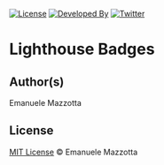 [![License](http://img.shields.io/:license-mit-blue.svg?style=flat)](http://doge.mit-license.org) 
[![Developed By](https://img.shields.io/badge/developed%20with%20♥%20by-Emanuele-red.svg?style=flat)](https://emanuelemazzotta.com/) 
[![Twitter](https://img.shields.io/badge/Twitter-emazzotta-yellow.svg?style=flat)](https://twitter.com/emazzotta)

# Lighthouse Badges

## Author(s)

Emanuele Mazzotta

## License

[MIT License](LICENSE.md) © Emanuele Mazzotta

